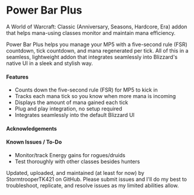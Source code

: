 # Power Bar Plus

A World of Warcraft: Classic (Anniversary, Seasons, Hardcore, Era) addon that helps mana-using classes monitor and maintain mana efficiency.

Power Bar Plus helps you manage your MP5 with a five-second rule (FSR) countdown, tick countdown, and mana regenerated per tick. All of this in a seamless, lightweight addon that integrates seamlessly into Blizzard's native UI in a sleek and stylish way.

<h4>Features</h4>

- Counts down the five-second rule (FSR) for MP5 to kick in
- Tracks each mana tick so you know when more mana is incoming
- Displays the amount of mana gained each tick
- Plug and play integration, no setup required
- Integrates seamlessly into the default Blizzard UI

<h4>Acknowledgements</h4>

<h4>Known Issues / To-Do</h4>

- Monitor/track Energy gains for rogues/druids
- Test thoroughly with other classes besides hunters

Updated, uploaded, and maintained (at least for now) by StormtrooperTK421 on GitHub. Please submit issues and I'll do my best to troubleshoot, replicate, and resolve issues as my limited abilities allow.
